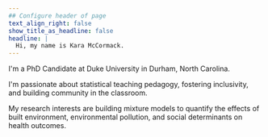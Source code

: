 ```yaml
---
## Configure header of page
text_align_right: false
show_title_as_headline: false
headline: |
  Hi, my name is Kara McCormack. 
---
```


<!-- this is a subheadline -->
I'm a PhD Candidate at Duke University in Durham, North Carolina.

I'm passionate about statistical teaching pedagogy, fostering inclusivity, and building community in the classroom. 

My research interests are building mixture models to quantify the effects of built environment, environmental pollution, and social determinants on health outcomes. 